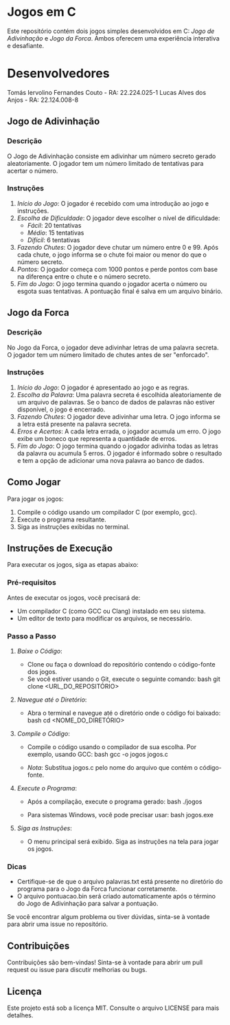 # Jogos em C

Este repositório contém dois jogos simples desenvolvidos em C: *Jogo de Adivinhação* e *Jogo da Forca*. Ambos oferecem uma experiência interativa e desafiante.

# Desenvolvedores

Tomás Iervolino Fernandes Couto - RA: 22.224.025-1
Lucas Alves dos Anjos - RA: 22.124.008-8

## Jogo de Adivinhação

### Descrição
O Jogo de Adivinhação consiste em adivinhar um número secreto gerado aleatoriamente. O jogador tem um número limitado de tentativas para acertar o número.

### Instruções
1. *Início do Jogo*: O jogador é recebido com uma introdução ao jogo e instruções.
2. *Escolha de Dificuldade*: O jogador deve escolher o nível de dificuldade:
   - *Fácil*: 20 tentativas
   - *Médio*: 15 tentativas
   - *Difícil*: 6 tentativas
3. *Fazendo Chutes*: O jogador deve chutar um número entre 0 e 99. Após cada chute, o jogo informa se o chute foi maior ou menor do que o número secreto.
4. *Pontos*: O jogador começa com 1000 pontos e perde pontos com base na diferença entre o chute e o número secreto.
5. *Fim do Jogo*: O jogo termina quando o jogador acerta o número ou esgota suas tentativas. A pontuação final é salva em um arquivo binário.

## Jogo da Forca

### Descrição
No Jogo da Forca, o jogador deve adivinhar letras de uma palavra secreta. O jogador tem um número limitado de chutes antes de ser "enforcado".

### Instruções
1. *Início do Jogo*: O jogador é apresentado ao jogo e as regras.
2. *Escolha da Palavra*: Uma palavra secreta é escolhida aleatoriamente de um arquivo de palavras. Se o banco de dados de palavras não estiver disponível, o jogo é encerrado.
3. *Fazendo Chutes*: O jogador deve adivinhar uma letra. O jogo informa se a letra está presente na palavra secreta.
4. *Erros e Acertos*: A cada letra errada, o jogador acumula um erro. O jogo exibe um boneco que representa a quantidade de erros.
5. *Fim do Jogo*: O jogo termina quando o jogador adivinha todas as letras da palavra ou acumula 5 erros. O jogador é informado sobre o resultado e tem a opção de adicionar uma nova palavra ao banco de dados.

## Como Jogar

Para jogar os jogos:
1. Compile o código usando um compilador C (por exemplo, gcc).
2. Execute o programa resultante.
3. Siga as instruções exibidas no terminal.
## Instruções de Execução

Para executar os jogos, siga as etapas abaixo:

### Pré-requisitos

Antes de executar os jogos, você precisará de:

- Um compilador C (como GCC ou Clang) instalado em seu sistema.
- Um editor de texto para modificar os arquivos, se necessário.

### Passo a Passo

1. *Baixe o Código*: 
   - Clone ou faça o download do repositório contendo o código-fonte dos jogos.
   - Se você estiver usando o Git, execute o seguinte comando:
     bash
     git clone <URL_DO_REPOSITÓRIO>
     
   
2. *Navegue até o Diretório*:
   - Abra o terminal e navegue até o diretório onde o código foi baixado:
     bash
     cd <NOME_DO_DIRETÓRIO>
     

3. *Compile o Código*:
   - Compile o código usando o compilador de sua escolha. Por exemplo, usando GCC:
     bash
     gcc -o jogos jogos.c
     
   - *Nota*: Substitua jogos.c pelo nome do arquivo que contém o código-fonte.

4. *Execute o Programa*:
   - Após a compilação, execute o programa gerado:
     bash
     ./jogos
     
   - Para sistemas Windows, você pode precisar usar:
     bash
     jogos.exe
     

5. *Siga as Instruções*:
   - O menu principal será exibido. Siga as instruções na tela para jogar os jogos.

### Dicas

- Certifique-se de que o arquivo palavras.txt está presente no diretório do programa para o Jogo da Forca funcionar corretamente.
- O arquivo pontuacao.bin será criado automaticamente após o término do Jogo de Adivinhação para salvar a pontuação.

Se você encontrar algum problema ou tiver dúvidas, sinta-se à vontade para abrir uma issue no repositório.

## Contribuições

Contribuições são bem-vindas! Sinta-se à vontade para abrir um pull request ou issue para discutir melhorias ou bugs.

## Licença

Este projeto está sob a licença MIT. Consulte o arquivo LICENSE para mais detalhes.
